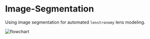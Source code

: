 # Image-Segmentation
Using image segmentation for automated `lenstronomy` lens modeling.

![flowchart](https://github.com/gilliancartwright/Image-Segmentation/assets/106614337/15f25628-6429-4afe-82c5-b1b72b91bb51)
